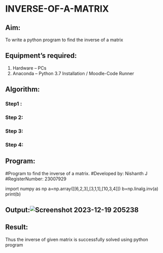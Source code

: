 # INVERSE-OF-A-MATRIX
## Aim:
To write a python program to find the inverse of a matrix
## Equipment’s required:
1. 	Hardware – PCs
2. 	Anaconda – Python 3.7 Installation / Moodle-Code Runner
## Algorithm:
### Step1 : 
### Step 2: 
### Step 3: 
### Step 4: 

## Program:
#Program to find the inverse of a matrix.
#Developed by: Nishanth J
#RegisterNumber: 23007929

import numpy as np
a=np.array([[6,2,3],[3,1,1],[10,3,4]])
b=np.linalg.inv(a)
print(b)
## Output:![Screenshot 2023-12-19 205238](https://github.com/Nishanth-018/INVERSE-OF-A-MATRIX/assets/149347651/5ef3b4c1-2eee-44ec-9842-829cb7e1a744)

## Result:
Thus the inverse of given matrix is successfully solved using python program

